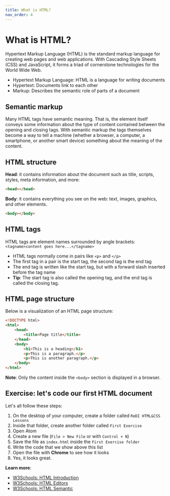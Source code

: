 ```yaml
---
title: What is HTML?
nav_order: 4
---
```


# What is HTML?

Hypertext Markup Language (HTML) is the standard markup language for creating web pages and web applications. With
Cascading Style Sheets (CSS) and JavaScript, it forms a triad of cornerstone technologies for the World Wide Web.

-   Hypertext Markup Language: HTML is a language for writing documents
-   Hypertext: Documents link to each other
-   Markup: Describes the semantic role of parts of a document

## Semantic markup

Many HTML tags have semantic meaning. That is, the element itself conveys some information about the type of content
contained between the opening and closing tags. With semantic markup the tags themselves become a way to tell a machine
(whether a browser, a computer, a smartphone, or another smart device) something about the meaning of the content.

## HTML structure

**Head**: it contains information about the document such as title, scripts, styles, meta information, and more:

```html
<head></head>
```

**Body**: it contains everything you see on the web: text, images, graphics, and other elements.

```html
<body></body>
```

## HTML tags

HTML tags are element names surrounded by angle brackets: `<tagname>content goes here...</tagname>`

-   HTML tags normally come in pairs like `<p>` and `</p>`
-   The first tag in a pair is the start tag, the second tag is the end tag
-   The end tag is written like the start tag, but with a forward slash inserted before the tag name
-   **Tip**: The start tag is also called the opening tag, and the end tag is called the closing tag.

## HTML page structure

Below is a visualization of an HTML page structure:

```html
<!DOCTYPE html>
<html>
    <head>
        <title>Page title</title>
    </head>
    <body>
        <h1>This is a heading</h1>
        <p>This is a paragraph.</p>
        <p>This is another paragraph.</p>
    </body>
</html>
```

**Note**: Only the content inside the `<body>` section is displayed in a browser.

## Exercise: let's code our first HTML document

Let's all follow these steps:

1. On the desktop of your computer, create a folder called `ReDI HTML&CSS Lessons`
2. Inside that folder, create another folder called `First Exercise`
3. Open Atom
4. Create a new file (`File > New File` or with `Control + N`)
5. Save the file as `index.html` inside the `First Exercise folder`
6. Write the code that we show above this list
7. Open the file with **Chrome** to see how it looks
8. Yes, it looks great.

**Learn more**:

-   [W3Schools: HTML Introduction](https://www.w3schools.com/html/html_intro.asp)
-   [W3Schools: HTML Editors](https://www.w3schools.com/html/html_editors.asp)
-   [W3Schools: HTML Semantic](https://www.w3schools.com/html/html5_semantic_elements.asp)
